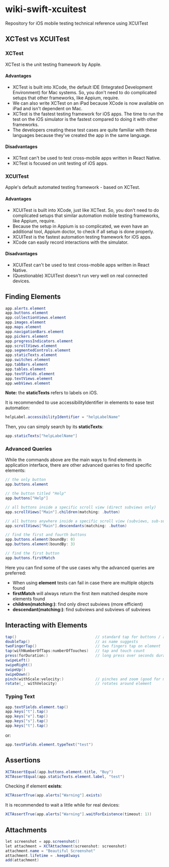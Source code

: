 # wiki-swift-xcuitest
Repository for iOS mobile testing technical reference using XCUITest

## XCTest vs XCUITest

### XCTest

XCTest is the unit testing framework by Apple.

#### Advantages
- XCTest is built into XCode, the default IDE (Integrated Development Environment) for Mac systems. So, you don't need to do complicated setups that other frameworks, like Appium, require.
- We can also write XCTest on an iPad because XCode is now available on iPad and isn't dependent on Mac.
- XCTest is the fastest testing framework for iOS apps. The time to run the test on the iOS simulator is the fastest compared to doing it with other frameworks.
- The developers creating these test cases are quite familiar with these languages because they've created the app in the same language.

#### Disadvantages
- XCTest can't be used to test cross-mobile apps written in React Native. 
- XCTest is focused on unit testing of iOS apps.

### XCUITest

Apple's default automated testing framework - based on XCTest.

#### Advantages
- XCUITest is built into XCode, just like XCTest. So, you don't need to do complicated setups that similar automation mobile testing frameworks, like Appium, require.
- Because the setup in Appium is so complicated, we even have an additional tool, Appium doctor, to check if all setup is done properly.
- XCUITest is the fastest automation testing framework for iOS apps.
- XCode can easily record interactions with the simulator.

#### Disadvantages
- XCUITest can't be used to test cross-mobile apps written in React Native.
- (Questionable) XCUITest doesn't run very well on real connected devices.

## Finding Elements

```java
app.alerts.element
app.buttons.element
app.collectionViews.element
app.images.element
app.maps.element
app.navigationBars.element
app.pickers.element
app.progressIndicators.element
app.scrollViews.element
app.segmentedControls.element
app.staticTexts.element
app.switches.element
app.tabBars.element
app.tables.element
app.textFields.element
app.textViews.element
app.webViews.element
```

**Note:** the **staticTexts** refers to labels on iOS.

It is recommended to use accessibilityIdentifier in elements to ease test automation:

```java
helpLabel.accessibilityIdentifier = "helpLabelName"
```

Then, you can simply search by its **staticTexts**:

```java
app.staticTexts["helpLabelName"]
```

### Advanced Queries

While the commands above are the main ways to find elements in application interface, there are other advanced queries to find specific elements: 

```java
// the only button
app.buttons.element

// the button titled "Help"
app.buttons["Help"]

// all buttons inside a specific scroll view (direct subviews only)
app.scrollViews["Main"].children(matching: .button)

// all buttons anywhere inside a specific scroll view (subviews, sub-subviews, sub-sub-subviews, etc)
app.scrollViews["Main"].descendants(matching: .button)    

// find the first and fourth buttons
app.buttons.element(boundBy: 0)
app.buttons.element(boundBy: 3)

// find the first button
app.buttons.firstMatch
```

Here you can find some of the use cases why the advanced queries are preferred: 

- When using **element** tests can fail in case there are multiple objects found
- **firstMatch** will always return the first item matched despite more elements found
- **children(matching:)**: find only direct subviews (more efficient)
- **descendant(matching:)**: find subviews and subviews of subviews

## Interacting with Elements

```java
tap()                                   // standard tap for buttons / active text fields
doubleTap()                             // as name suggests
twoFingerTap()                          // two fingers tap on element
tap(withNumberOfTaps:numberOfTouches)   // tap and touch count
press(forDuration:)                     // long press over seconds duration
swipeLeft()
swipeRight()
swipeUp()
swipeDown()
pinch(withScale:velocity:)              // pinches and zoom (good for maps) 
rotate(_: withVelocity)                 // rotates around element 
```

### Typing Text

```java
app.textFields.element.tap()
app.keys["t"].tap()
app.keys["e"].tap()
app.keys["s"].tap()
app.keys["t"].tap()
```
or: 

```java
app.textFields.element.typeText("test") 
```

## Assertions

```java
XCTAssertEqual(app.buttons.element.title, "Buy")
XCTAssertEqual(app.staticTexts.element.label, "test")
```
Checking if element **exists**:

```java
XCTAssertTrue(app.alerts["Warning"].exists)
```
It is recommended to wait a little while for real devices:

```java
XCTAssertTrue(app.alerts["Warning"].waitForExistence(timeout: 1))
```

## Attachments

```java
let screenshot = app.screenshot()
let attachment = XCTAttachment(screenshot: screenshot)
attachment.name = "Beautiful Screenshot"
attachment.lifetime = .keepAlways
add(attachment)
```
